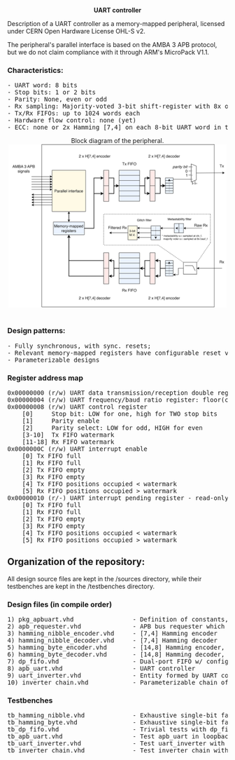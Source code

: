 <p align="center"><b>UART controller</b></p>

Description of a UART controller as a memory-mapped peripheral, licensed under CERN Open Hardware License OHL-S v2.

The peripheral's parallel interface is based on the AMBA 3 APB protocol, but we do not claim compliance with it through ARM's MicroPack V1.1.

### Characteristics:
<pre>
- UART word: 8 bits
- Stop bits: 1 or 2 bits
- Parity: None, even or odd
- Rx sampling: Majority-voted 3-bit shift-register with 8x oversampling, w/ baud rate as reference
- Tx/Rx FIFOs: up to 1024 words each
- Hardware flow control: none (yet)
- ECC: none or 2x Hamming [7,4] on each 8-bit UART word in the FIFOs.
</pre>

<p align="center">
Block diagram of the peripheral.
<br />
<img src="block_diagram.png" width=500>
<br /><br />

### Design patterns:
<pre>
- Fully synchronous, with sync. resets;
- Relevant memory-mapped registers have configurable reset values;
- Parameterizable designs
</pre>

### Register address map
<pre>
0x00000000 (r/w) UART data transmission/reception double register (tx: write-only, rx: read-only)
0x00000004 (r/w) UART frequency/baud ratio register: floor(clk_freq/baud_rate)
0x00000008 (r/w) UART control register
    [0]     Stop bit: LOW for one, high for TWO stop bits
    [1]     Parity enable
    [2]     Parity select: LOW for odd, HIGH for even
    [3-10]  Tx FIFO watermark
    [11-18] Rx FIFO watermark
0x0000000C (r/w) UART interrupt enable
    [0] Tx FIFO full
    [1] Rx FIFO full
    [2] Tx FIFO empty
    [3] Rx FIFO empty
    [4] Tx FIFO positions occupied < watermark
    [5] Rx FIFO positions occupied > watermark
0x00000010 (r/-) UART interrupt pending register - read-only and driven by the conditions alone
    [0] Tx FIFO full
    [1] Rx FIFO full
    [2] Tx FIFO empty
    [3] Rx FIFO empty
    [4] Tx FIFO positions occupied < watermark
    [5] Rx FIFO positions occupied > watermark
</pre>

## Organization of the repository:
All design source files are kept in the /sources directory, while their testbenches are kept in the /testbenches directory.

### Design files (in compile order)
<pre>
1) pkg_apbuart.vhd                - Definition of constants, types and synthesis-time functions
2) apb_requester.vhd              - APB bus requester which reads data from a number of peripherals, inverts and writes it back
3) hamming_nibble_encoder.vhd     - [7,4] Hamming encoder
4) hamming_nibble_decoder.vhd     - [7,4] Hamming decoder
5) hamming_byte_encoder.vhd       - [14,8] Hamming encoder, made with 2 Hamming nibble encoders
6) hamming_byte_decoder.vhd       - [14,8] Hamming decoder, made with 2 Hamming nibble decoders
7) dp_fifo.vhd                    - Dual-port FIFO w/ configurable size and possible nibble-wise error correction
8) apb_uart.vhd                   - UART controller
9) uart_inverter.vhd              - Entity formed by UART controller and APB requester, which inverts sends on tx_o the data from rx_i inverted
10) inverter_chain.vhd            - Parameterizable chain of UART inverters
</pre>

### Testbenches
<pre>
tb_hamming_nibble.vhd             - Exhaustive single-bit fault injection between hamming_nibble_encoder and hamming_nibble_decoder
tb_hamming_byte.vhd               - Exhaustive single-bit fault injection between hamming_byte_encoder and hamming_byte_decoder
tb_dp_fifo.vhd                    - Trivial tests with dp_fifo
tb_apb_uart.vhd                   - Test apb_uart in loopback with bursts of APB writes and reads
tb_uart_inverter.vhd              - Test uart_inverter with apb_uart as support
tb_inverter_chain.vhd             - Test inverter_chain with apb_uart as support
</pre>
